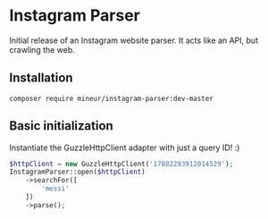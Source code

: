 Instagram Parser
=================
Initial release of an Instagram website parser. It acts like an API, but 
crawling the web.

## Installation
```shell
composer require mineur/instagram-parser:dev-master
```

## Basic initialization
Instantiate the GuzzleHttpClient adapter with just a query ID! :)

```php
$httpClient = new GuzzleHttpClient('17882293912014529');
InstagramParser::open($httpClient)
    ->searchFor([
        'messi'
    ])
    ->parse();
```